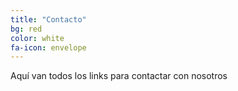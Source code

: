 ```yaml
---
title: "Contacto"
bg: red
color: white
fa-icon: envelope
---
```


Aquí van todos los links para contactar con nosotros
